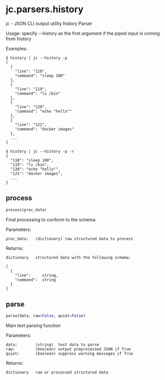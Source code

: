 # jc.parsers.history
jc - JSON CLI output utility history Parser

Usage:
    specify --history as the first argument if the piped input is coming from history

Examples:

    $ history | jc --history -p
    [
      {
        "line": "118",
        "command": "sleep 100"
      },
      {
        "line": "119",
        "command": "ls /bin"
      },
      {
        "line": "120",
        "command": "echo "hello""
      },
      {
        "line": "121",
        "command": "docker images"
      },
      ...
    ]

    $ history | jc --history -p -r
    {
      "118": "sleep 100",
      "119": "ls /bin",
      "120": "echo "hello"",
      "121": "docker images",
      ...
    }

## process
```python
process(proc_data)
```

Final processing to conform to the schema.

Parameters:

    proc_data:   (dictionary) raw structured data to process

Returns:

    dictionary   structured data with the following schema:

    [
      {
        "line":     string,
        "command":  string
      }
    ]

## parse
```python
parse(data, raw=False, quiet=False)
```

Main text parsing function

Parameters:

    data:        (string)  text data to parse
    raw:         (boolean) output preprocessed JSON if True
    quiet:       (boolean) suppress warning messages if True

Returns:

    dictionary   raw or processed structured data

